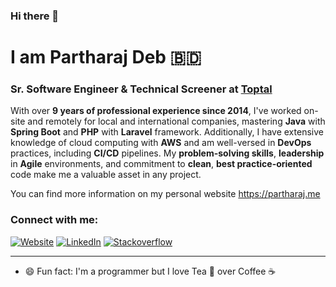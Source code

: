 ### Hi there 👋
# I am Partharaj Deb 🇧🇩
### Sr. Software Engineer & Technical Screener at [Toptal](https://www.toptal.com/resume/partharaj-deb)

With over **9 years of professional experience since 2014**, I've worked on-site and remotely for local and international companies, mastering **Java** with **Spring Boot** and **PHP** with **Laravel** framework. Additionally, I have extensive knowledge of cloud computing with **AWS** and am well-versed in **DevOps** practices, including **CI/CD** pipelines. My **problem-solving skills**, **leadership** in **Agile** environments, and commitment to **clean**, **best practice-oriented** code make me a valuable asset in any project.

You can find more information on my personal website https://partharaj.me

### Connect with me:

[![Website](https://img.shields.io/website?up_message=partharaj.me&url=https%3A%2F%2Fpartharaj.me&label=Visit&color=14171A&labelColor=orange)](https://partharaj.me)
[![LinkedIn](https://img.shields.io/badge/%20-Connect-black?color=14171A&labelColor=blue&logo=linkedin&logoColor=fff)](https://www.linkedin.com/in/partharajbd) 
[![Stackoverflow](https://img.shields.io/badge/%20-Questions-black?color=14171A&labelColor=fff&logo=stackoverflow&logoColor=0c0d0e26)](https://stackoverflow.com/users/2219315/partharaj-deb)


---

- 😄 Fun fact: I'm a programmer but I love Tea 🍵 over Coffee ☕
  
<!--
**partharajbd/partharajbd** is a ✨ _special_ ✨ repository because its `README.md` (this file) appears on your GitHub profile.

Here are some ideas to get you started:

- 🔭 I’m currently working on ...
- 🌱 I’m currently learning ...
- 👯 I’m looking to collaborate on ...
- 🤔 I’m looking for help with ...
- 💬 Ask me about ...
- 📫 How to reach me: ...
- 😄 Pronouns: ...
- ⚡ Fun fact: ...
-->
